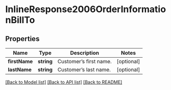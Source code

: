 # InlineResponse2006OrderInformationBillTo

## Properties
Name | Type | Description | Notes
------------ | ------------- | ------------- | -------------
**firstName** | **string** | Customer’s first name. | [optional] 
**lastName** | **string** | Customer’s last name. | [optional] 

[[Back to Model list]](../README.md#documentation-for-models) [[Back to API list]](../README.md#documentation-for-api-endpoints) [[Back to README]](../README.md)



